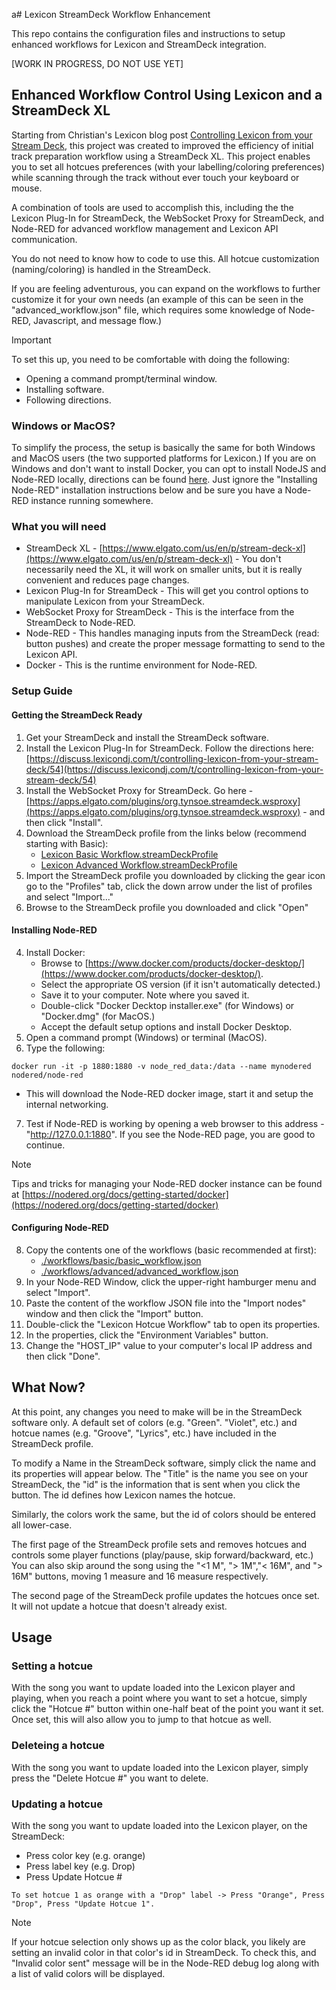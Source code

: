 a# Lexicon StreamDeck Workflow Enhancement

This repo contains the configuration files and instructions to setup enhanced workflows for Lexicon and StreamDeck integration.

[WORK IN PROGRESS, DO NOT USE YET]

## Enhanced Workflow Control Using Lexicon and a StreamDeck XL

Starting from Christian's Lexicon blog post [Controlling Lexicon from your Stream Deck](https://discuss.lexicondj.com/t/controlling-lexicon-from-your-stream-deck/54), this project was created to improved the efficiency of initial track preparation workflow using a StreamDeck XL. This project enables you to set all hotcues preferences (with your labelling/coloring preferences) while scanning through the track without ever touch your keyboard or mouse. 

A combination of tools are used to accomplish this, including the the Lexicon Plug-In for StreamDeck, the WebSocket Proxy for StreamDeck, and Node-RED for advanced workflow management and Lexicon API communication. 

You do not need to know how to code to use this. All hotcue customization (naming/coloring) is handled in the StreamDeck. 

If you are feeling adventurous, you can expand on the workflows to further customize it for your own needs (an example of this can be seen in the "advanced_workflow.json" file, which requires some knowledge of Node-RED, Javascript, and message flow.)

>[!IMPORTANT]
>To set this up, you need to be comfortable with doing the following:
>- Opening a command prompt/terminal window. 
>- Installing software.
>- Following directions. 

### Windows or MacOS?
To simplify the process, the setup is basically the same for both Windows and MacOS users (the two supported platforms for Lexicon.) If you are on Windows and don't want to install Docker, you can opt to install NodeJS and Node-RED locally, directions can be found [here](https://nodered.org/docs/getting-started/windows). Just ignore the "Installing Node-RED" installation instructions below and be sure you have a Node-RED instance running somewhere. 

### What you will need
- StreamDeck XL - [https://www.elgato.com/us/en/p/stream-deck-xl](https://www.elgato.com/us/en/p/stream-deck-xl) - You don't necessarily need the XL, it will work on smaller units, but it is really convenient and reduces page changes. 
- Lexicon Plug-In for StreamDeck - This will get you control options to manipulate Lexicon from your StreamDeck.
- WebSocket Proxy for StreamDeck - This is the interface from the StreamDeck to Node-RED. 
- Node-RED - This handles managing inputs from the StreamDeck (read: button pushes) and create the proper message formatting to send to the Lexicon API.
- Docker - This is the runtime environment for Node-RED. 

### Setup Guide
#### Getting the StreamDeck Ready
1. Get your StreamDeck and install the StreamDeck software.
2. Install the Lexicon Plug-In for StreamDeck. Follow the directions here: [https://discuss.lexicondj.com/t/controlling-lexicon-from-your-stream-deck/54](https://discuss.lexicondj.com/t/controlling-lexicon-from-your-stream-deck/54)
3. Install the WebSocket Proxy for StreamDeck. Go here - [https://apps.elgato.com/plugins/org.tynsoe.streamdeck.wsproxy](https://apps.elgato.com/plugins/org.tynsoe.streamdeck.wsproxy) - and then click "Install".
4. Download the StreamDeck profile  from the links below (recommend starting with Basic):
   - [Lexicon Basic Workflow.streamDeckProfile](./workflows/basic/Lexicon%20Basic%20Workflow.streamDeckProfile)
   - [Lexicon Advanced Workflow.streamDeckProfile](./workflows/advanced/Lexicon%20Advanced%20Workflow.streamDeckProfile)
5. Import the StreamDeck profile you downloaded by clicking the gear icon go to the "Profiles" tab, click the down arrow under the list of profiles and select "Import..."
6. Browse to the StreamDeck profile you downloaded and click "Open"

#### Installing Node-RED
4. Install Docker:
   - Browse to [https://www.docker.com/products/docker-desktop/](https://www.docker.com/products/docker-desktop/).
   - Select the appropriate OS version (if it isn't automatically detected.)
   - Save it to your computer. Note where you saved it.
   - Double-click "Docker Decktop installer.exe" (for Windows) or "Docker.dmg" (for MacOS.)
   - Accept the default setup options and install Docker Desktop.
5. Open a command prompt (Windows) or terminal (MacOS).
6. Type the following:
```
docker run -it -p 1880:1880 -v node_red_data:/data --name mynodered nodered/node-red
```
   - This will download the Node-RED docker image, start it and setup the internal networking. 
7. Test if Node-RED is working by opening a web browser to this address - "http://127.0.0.1:1880". If you see the Node-RED page, you are good to continue.
>[!NOTE]
>Tips and tricks for managing your Node-RED docker instance can be found at [https://nodered.org/docs/getting-started/docker](https://nodered.org/docs/getting-started/docker)

#### Configuring Node-RED
8. Copy the contents one of the workflows (basic recommended at first):
   - [./workflows/basic/basic_workflow.json](./workflows/basic/basic_workflow.json)
   - [./workflows/advanced/advanced_workflow.json](./workflows/advanced/advanced_workflow.json)
9. In your Node-RED Window, click the upper-right hamburger menu and select "Import".
10. Paste the content of the workflow JSON file into the "Import nodes" window and then click the "Import" button.
11. Double-click the "Lexicon Hotcue Workflow" tab to open its properties.
12. In the properties, click the "Environment Variables" button.
13. Change the "HOST_IP" value to your computer's local IP address and then click "Done".

## What Now?
At this point, any changes you need to make will be in the StreamDeck software only. A default set of colors (e.g. "Green". "Violet", etc.) and hotcue names (e.g. "Groove", "Lyrics", etc.) have included in the StreamDeck profile.

To modify a Name in the StreamDeck software, simply click the name and its properties will appear below. The "Title" is the name you see on your StreamDeck, the "id" is the information that is sent when you click the button. The id
defines how Lexicon names the hotcue. 

Similarly, the colors work the same, but the id of colors should be entered all lower-case.

The first page of the StreamDeck profile sets and removes hotcues and controls some player functions (play/pause, skip forward/backward, etc.) You can also skip around the song using the "<1 M", "> 1M","< 16M", and "> 16M" buttons, moving 1 measure and 16 measure respectively. 

The second page of the StreamDeck profile updates the hotcues once set. It will not update a hotcue that doesn't already exist. 

## Usage
### Setting a hotcue
With the song you want to update loaded into the Lexicon player and playing, when you reach a point where you want to set a hotcue, simply click the "Hotcue #" button within one-half beat of the point you want it set. Once set, this will also allow you to jump to that hotcue as well.

### Deleteing a hotcue
With the song you want to update loaded into the Lexicon player, simply press the "Delete Hotcue #" you want to delete.

### Updating a hotcue
With the song you want to update loaded into the Lexicon player, on the StreamDeck:
   - Press color key (e.g. orange)
   - Press label key (e.g. Drop)
   - Press Update Hotcue #
   ```
   To set hotcue 1 as orange with a "Drop" label -> Press "Orange", Press "Drop", Press "Update Hotcue 1".
   ```
>[!NOTE]
>If your hotcue selection only shows up as the color black, you likely are setting an invalid color in that color's id in StreamDeck.
>To check this, and "Invalid color sent" message will be in the Node-RED debug log along with a list of valid colors will be displayed.
 


